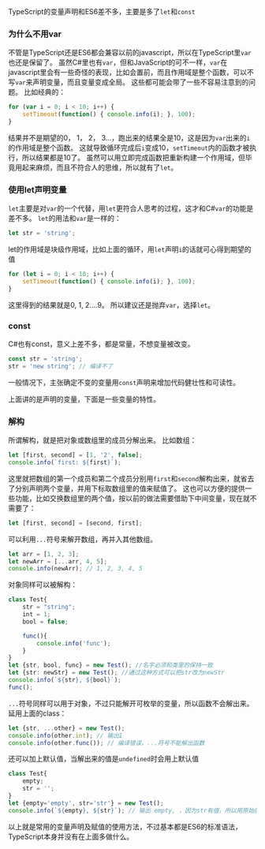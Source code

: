 TypeScript的变量声明和ES6差不多，主要是多了`let`和`const`

### 为什么不用var
不管是TypeScript还是ES6都会兼容以前的javascript，所以在TypeScript里`var`也还是保留了。
虽然C#里也有`var`，但和JavaScript的可不一样，`var`在javascript里会有一些奇怪的表现，比如会置前，而且作用域是整个函数，可以不写`var`来声明变量，而且变量变成全局。
这些都可能会带了一些不容易注意到的问题。
比如经典的：

```js
for (var i = 0; i < 10; i++) {
    setTimeout(function() { console.info(i); }, 100);
}
```
结果并不是期望的0， 1， 2， 3...，跑出来的结果全是10，这是因为`var`出来的`i`的作用域是整个函数。
这就导致循环完成后`i`变成10，`setTimeout`内的函数才被执行，所以结果都是10了。
虽然可以用立即完成函数把重新构建一个作用域，但毕竟用起来麻烦，而且不符合人的思维，所以就有了`let`。

### 使用let声明变量
`let`主要是对`var`的一个代替，用`let`更符合人思考的过程，这才和C#`var`的功能是差不多。
`let`的用法和`var`是一样的：

```ts
let str = 'string';
```
let的作用域是块级作用域，比如上面的循环，用`let`声明`i`的话就可心得到期望的值

```ts
for (let i = 0; i < 10; i++) {
    setTimeout(function() { console.info(i); }, 100);
}
```
这里得到的结果就是0, 1, 2....9。
所以建议还是抛弃`var`，选择`let`。

### const
C#也有const，意义上差不多，都是常量，不想变量被改变。

```ts
const str = 'string';
str = 'new string'; // 编译不了
```
一般情况下，主张确定不变的变量用`const`声明来增加代码健壮性和可读性。

上面讲的是声明的变量，下面是一些变量的特性。

### 解构
所谓解构，就是把对象或数组里的成员分解出来。
比如数组：

```ts
let [first, second] = [1, '2', false];
console.info(`first: ${first}`);
```
这里就把数组的第一个成员和第二个成员分别用`first`和`second`解构出来，就省去了分别声明两个变量，并用下标取数组里的值来赋值了。
这也可以方便的提供一些功能，比如交换数组里的两个值，按以前的做法需要借助下中间变量，现在就不需要了：

```ts
let [first, second] = [second, first];
```

可以利用`...`符号来解开数组，再并入其他数组。

```ts
let arr = [1, 2, 3];
let newArr = [...arr, 4, 5];
console.info(newArr); // 1, 2, 3, 4, 5
```

对象同样可以被解构：

```ts
class Test{
    str = "string";
    int = 1;
    bool = false;

    func(){
        console.info('func');
    }
}
let {str, bool, func} = new Test(); //名字必须和类里的保持一致
let {str: newStr} = new Test(); //通过这种方式可以把str改为newStr
console.info(`${str}, ${bool}`);
func();
```
`...`符号同样可以用于对象，不过只能解开可枚举的变量，所以函数不会解出来。
延用上面的class：

```ts
let {str, ...other} = new Test();
console.info(other.int); // 输出1
console.info(other.func()); // 编译错误，...符号不能解出函数
```
还可以加上默认值，当解出来的值是`undefined`时会用上默认值

```ts
class Test{
    empty;
    str = '';
}
let {empty='empty', str='str'} = new Test();
console.info(`${empty}, ${str}`); // 输出 empty, ，因为str有值，所以用原始的''
```

以上就是常用的变量声明及赋值的使用方法，不过基本都是ES6的标准语法，TypeScript本身并没有在上面多做什么。
